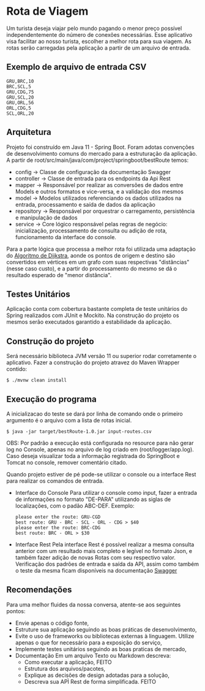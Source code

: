 # Rota de Viagem #

Um turista deseja viajar pelo mundo pagando o menor preço possível independentemente do número de conexões necessárias.
Esse aplicativo visa facilitar ao nosso turista, escolher a melhor rota para sua viagem.
As rotas serão carregadas pela aplicação a partir de um arquivo de entrada.

## Exemplo de arquivo de entrada CSV ##
```csv
GRU,BRC,10
BRC,SCL,5
GRU,CDG,75
GRU,SCL,20
GRU,ORL,56
ORL,CDG,5
SCL,ORL,20
```

## Arquitetura ##
Projeto foi construído em Java 11 - Spring Boot.
Foram adotas convenções de desenvolvimento comuns do mercado para a estruturação da aplicação.
A partir de root/src/main/java/com/project/springboot/bestRoute temos:
- config -> Classe de configuração da documentação Swagger
- controller -> Classe de entrada para os endpoints da Api Rest
- mapper -> Responsável por realizar as conversões de dados entre Models e outros formatos e vice-versa, e a validação dos mesmos
- model -> Modelos utilizados referenciando os dados utilizados na entrada, processamento e saída de dados da aplicação
- repository -> Responsável por orquestrar o carregamento, persistência e manipulação de dados
- service -> Core lógico responsável pelas regras de negócio: inicialização, processamento de consulta ou adição de rota, funcionamento da interface do console.

Para a parte lógica que processa a melhor rota foi utilizada uma adaptação do [Algoritmo de Dijkstra](https://pt.wikipedia.org/wiki/Algoritmo_de_Dijkstra), aonde os pontos de origem e destino são convertidos em vértices em um grafo com suas respectivas "distâncias" (nesse caso custo), e a partir do processamento do mesmo se dá o resultado esperado de "menor distância". 


## Testes Unitários ## 
Aplicação conta com cobertura bastante completa de teste unitários do Spring realizados com JUnit e Mockito.
Na construção do projeto os mesmos serão executados garantido a estabilidade da aplicação.


## Construção do projeto ##
Será necessário biblioteca JVM versão 11 ou superior rodar corretamente o aplicativo.
Fazer a construção do projeto atravez do Maven Wrapper contido:
```shell
$ ./mvnw clean install
```

## Execução do programa ##
A inicializacao do teste se dará por linha de comando onde o primeiro argumento é o arquivo com a lista de rotas inicial.
```shell
$ java -jar target/bestRoute-1.0.jar input-routes.csv
```
OBS: Por padrão a execução está configurada no resource para não gerar log no Console, apenas no arquivo de log criado em (root/logger/app.log). Caso deseja visualizar toda a informação registrada do SpringBoot e Tomcat no console, remover comentário citado.

Quando projeto estiver de pé pode-se utilizar o console ou a interface Rest para realizar os comandos de entrada.

- Interface do Console
Para utilizar o console como input, fazer a entrada de informações no formato "DE-PARA" utilizando as siglas de localizações, com o padão ABC-DEF.
Exemplo:
  ```shell
  please enter the route: GRU-CGD
  best route: GRU - BRC - SCL - ORL - CDG > $40
  please enter the route: BRC-CDG
  best route: BRC - ORL > $30
  ``` 
  
- Interface Rest
Pela interface Rest é possível realizar a mesma consulta anterior com um resultado mais completo e legível no formato Json, e
também fazer adição de novas Rotas com seu respectivo valor.
Verificação dos padrões de entrada e saída da API, assim como também o teste da mesma ficam disponíveis na documentação [Swagger](http://localhost:8080/swagger-ui.html)


## Recomendações ##
Para uma melhor fluides da nossa conversa, atente-se aos seguintes pontos:

* Envie apenas o código fonte,
* Estruture sua aplicação seguindo as boas práticas de desenvolvimento,
* Evite o uso de frameworks ou bibliotecas externas à linguagem. Utilize apenas o que for necessário para a exposição do serviço,
* Implemente testes unitários seguindo as boas praticas de mercado,
* Documentação
  Em um arquivo Texto ou Markdown descreva:
  * Como executar a aplicação, FEITO
  * Estrutura dos arquivos/pacotes,
  * Explique as decisões de design adotadas para a solução,
  * Descreva sua APÌ Rest de forma simplificada. FEITO

